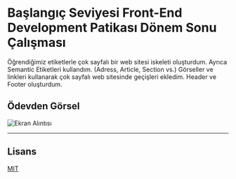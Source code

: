 #  Başlangıç Seviyesi Front-End Development Patikası Dönem Sonu Çalışması 
Öğrendiğimiz etiketlerle çok sayfalı bir web sitesi iskeleti oluşturdum. 
Ayrıca Semantic Etiketleri kullandım. (Adress, Article, Section vs.)
Görseller ve linkleri kullanarak çok sayfalı web sitesinde geçişleri ekledim. 
Header ve Footer oluşturdum. 

## Ödevden Görsel 

![Ekran Alıntısı](https://github.com/user-attachments/assets/f22cd500-a845-4af7-94a8-59a202b17dc3)

<hr>

## Lisans
[MIT](https://choosealicense.com/licenses/mit/)